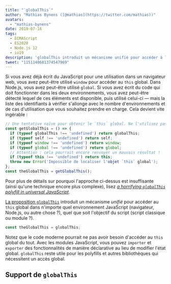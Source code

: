 ```yaml
---
title: "`globalThis`"
author: "Mathias Bynens ([@mathias](https://twitter.com/mathias))"
avatars:
  - "mathias-bynens"
date: 2019-07-16
tags:
  - ECMAScript
  - ES2020
  - Node.js 12
  - io19
description: 'globalThis introduit un mécanisme unifié pour accéder à l'objet global dans n'importe quel environnement JavaScript, quel que soit l'objectif du script.'
tweet: "1151140681374547969"
---
```

Si vous avez déjà écrit du JavaScript pour une utilisation dans un navigateur web, vous avez peut-être utilisé `window` pour accéder au `this` global. Dans Node.js, vous avez peut-être utilisé `global`. Si vous avez écrit du code qui doit fonctionner dans les deux environnements, vous avez peut-être détecté lequel de ces éléments est disponible, puis utilisé celui-ci — mais la liste des identifiants à vérifier s'allonge avec le nombre d'environnements et de cas d'utilisation que vous souhaitez prendre en charge. Cela devient vite ingérable :

<!--truncate-->
```js
// Une tentative naïve pour obtenir le `this` global. Ne l'utilisez pas !
const getGlobalThis = () => {
  if (typeof globalThis !== 'undefined') return globalThis;
  if (typeof self !== 'undefined') return self;
  if (typeof window !== 'undefined') return window;
  if (typeof global !== 'undefined') return global;
  // Attention : cela pourrait encore renvoyer un mauvais résultat !
  if (typeof this !== 'undefined') return this;
  throw new Error('Impossible de localiser l'objet `this` global');
};
const theGlobalThis = getGlobalThis();
```

Pour plus de détails sur pourquoi l'approche ci-dessus est insuffisante (ainsi qu'une technique encore plus complexe), lisez [_a horrifying `globalThis` polyfill in universal JavaScript_](https://mathiasbynens.be/notes/globalthis).

[La proposition `globalThis`](https://github.com/tc39/proposal-global) introduit un mécanisme *unifié* pour accéder au `this` global dans n'importe quel environnement JavaScript (navigateur, Node.js, ou autre chose ?), quel que soit l'objectif du script (script classique ou module ?).

```js
const theGlobalThis = globalThis;
```

Notez que le code moderne pourrait ne pas avoir besoin d'accéder au `this` global du tout. Avec les modules JavaScript, vous pouvez `importer` et `exporter` des fonctionnalités de manière déclarative au lieu de modifier l'état global. `globalThis` reste utile pour les polyfills et autres bibliothèques qui nécessitent un accès global.

## Support de `globalThis`

<feature-support chrome="71 /blog/v8-release-71#javascript-language-features"
                 firefox="65"
                 safari="12.1"
                 nodejs="12 https://twitter.com/mathias/status/1120700101637353473"
                 babel="yes https://github.com/zloirock/core-js#ecmascript-globalthis"></feature-support>

